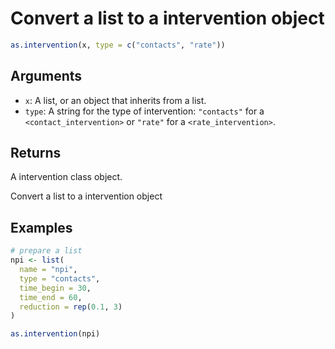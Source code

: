 # Convert a list to a intervention object

```r
as.intervention(x, type = c("contacts", "rate"))
```

## Arguments

- `x`: A list, or an object that inherits from a list.
- `type`: A string for the type of intervention: `"contacts"` for a `<contact_intervention>` or `"rate"` for a `<rate_intervention>`.

## Returns

A intervention class object.

Convert a list to a intervention object

## Examples

```r
# prepare a list
npi <- list(
  name = "npi",
  type = "contacts",
  time_begin = 30,
  time_end = 60,
  reduction = rep(0.1, 3)
)

as.intervention(npi)
```

